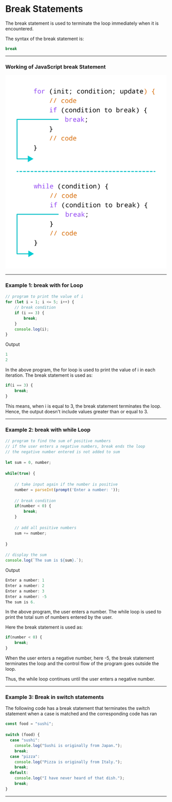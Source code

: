 # Break Statements
The break statement is used to terminate the loop immediately when it is encountered.

The syntax of the break statement is:

```js
break
```

***

### Working of JavaScript break Statement

![Break](/img/javascript-break-statement.png)

***

### Example 1: break with for Loop

```js
// program to print the value of i
for (let i = 1; i <= 5; i++) {
    // break condition     
    if (i == 3) {
        break;
    }
    console.log(i);
}
```

Output

```js
1
2
```
In the above program, the for loop is used to print the value of i in each iteration. The break statement is used as:

```js
if(i == 3) {
    break;
}
```

This means, when i is equal to 3, the break statement terminates the loop. Hence, the output doesn't include values greater than or equal to 3.

***

### Example 2: break with while Loop

```js
// program to find the sum of positive numbers
// if the user enters a negative numbers, break ends the loop
// the negative number entered is not added to sum

let sum = 0, number;

while(true) {

    // take input again if the number is positive
    number = parseInt(prompt('Enter a number: '));

    // break condition
    if(number < 0) {
        break;
    }

    // add all positive numbers
    sum += number;

}

// display the sum
console.log(`The sum is ${sum}.`);
```

Output

```js
Enter a number: 1
Enter a number: 2
Enter a number: 3
Enter a number: -5
The sum is 6. 
```
In the above program, the user enters a number. The while loop is used to print the total sum of numbers entered by the user.

Here the break statement is used as:

```js
if(number < 0) {
    break;
}
```

When the user enters a negative number, here -5, the break statement terminates the loop and the control flow of the program goes outside the loop.

Thus, the while loop continues until the user enters a negative number.

***

### Example 3: Break in switch statements
The following code has a break statement that terminates the switch statement when a case is matched and the corresponding code has ran
```js
const food = "sushi";

switch (food) {
  case "sushi":
    console.log("Sushi is originally from Japan.");
    break;
  case "pizza":
    console.log("Pizza is originally from Italy.");
    break;
  default:
    console.log("I have never heard of that dish.");
    break;
}
```

***